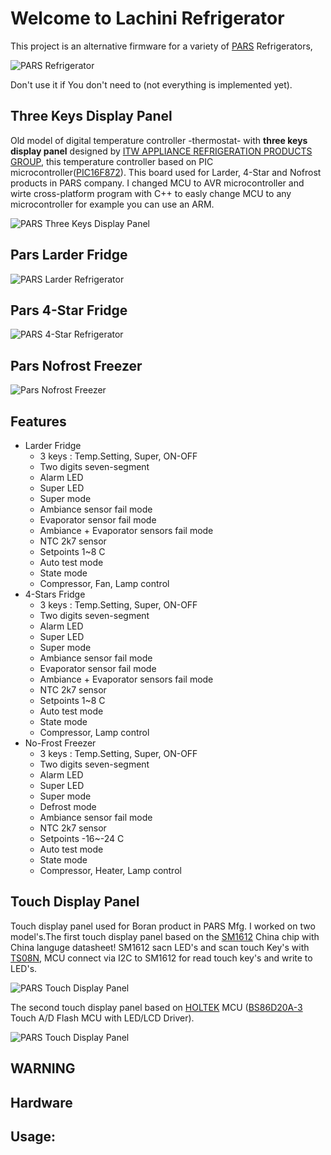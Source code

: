 # Welcome to Lachini Refrigerator
This project is an alternative firmware for a variety of [PARS](http://parsappliance.com/) Refrigerators,

![PARS Refrigerator](PARS_LOGO.png)

Don't use it if You don't need to
(not everything is implemented yet).

Three Keys Display Panel
------------------------
Old model of digital temperature controller -thermostat- with **three keys display panel** designed by [ITW APPLIANCE REFRIGERATION PRODUCTS GROUP](http://www.itwappliance.com/novosite/products.php?FhIdCategoria=1), this temperature controller based on PIC microcontroller([PIC16F872](http://ww1.microchip.com/downloads/en/devicedoc/30221c.pdf)). This board used for Larder, 4-Star and Nofrost products in PARS company. I changed MCU to AVR microcontroller and wirte cross-platform program with C++ to easly change MCU to any microcontroller for example you can use an ARM.

![PARS Three Keys Display Panel](/ThreeKeys/Larder/doc/Photo/DisplayPanel.png)


Pars Larder Fridge
--------
![PARS Larder Refrigerator](/ThreeKeys/Larder/doc/Photo/pars%20larder1700.jpg)


Pars 4-Star Fridge
--------
![PARS 4-Star Refrigerator](/ThreeKeys/4Star/doc/Photo/4-Star.jpg)


Pars Nofrost Freezer
--------
![Pars Nofrost Freezer](/ThreeKeys/Nofrost/doc/Photo/F1700-Open-L.jpg)


Features
--------
- Larder Fridge
  - 3 keys : Temp.Setting, Super, ON-OFF
  - Two digits seven-segment
  - Alarm LED
  - Super LED
  - Super mode
  - Ambiance sensor fail mode
  - Evaporator sensor fail mode
  - Ambiance + Evaporator sensors fail mode
  - NTC 2k7 sensor
  - Setpoints 1~8 C
  - Auto test mode
  - State mode
  - Compressor, Fan, Lamp control
- 4-Stars Fridge
  - 3 keys : Temp.Setting, Super, ON-OFF
  - Two digits seven-segment
  - Alarm LED
  - Super LED
  - Super mode
  - Ambiance sensor fail mode
  - Evaporator sensor fail mode
  - Ambiance + Evaporator sensors fail mode
  - NTC 2k7 sensor
  - Setpoints 1~8 C
  - Auto test mode
  - State mode
  - Compressor, Lamp control
- No-Frost Freezer
  - 3 keys : Temp.Setting, Super, ON-OFF
  - Two digits seven-segment
  - Alarm LED
  - Super LED
  - Super mode
  - Defrost mode
  - Ambiance sensor fail mode
  - NTC 2k7 sensor
  - Setpoints -16~-24 C
  - Auto test mode
  - State mode
  - Compressor, Heater, Lamp control
  
  
Touch Display Panel
------
Touch display panel used for Boran product in PARS Mfg. I worked on two model's.The first touch display panel based on the [SM1612](http://pdf.dzsc.com/99999/2016111142339896.pdf) China chip with China languge datasheet! SM1612 sacn LED's and scan touch Key's with [TS08N](http://www.touchsemi.com/Pages/20_Standard_e/TS08_%288CH_Sensor%29_e/TS08N.pdf), MCU connect via I2C to SM1612 for read touch key's and write to LED's.

![PARS Touch Display Panel](/TouchPanel/SM1612/Boran/doc/Photo/DisplayPanel.jpg)

The second touch display panel based on [HOLTEK](https://www.holtek.com) MCU ([BS86D20A-3](https://www.holtek.com/documents/10179/116711/BS86B12A-3_C16A-3_D20A-3v140.pdf) Touch A/D Flash MCU with LED/LCD Driver).

![PARS Touch Display Panel](/TouchPanel/BS86D20A-3/Boran/doc/Photo/Parlar.png)


WARNING
-------

Hardware
--------

Usage:
------
